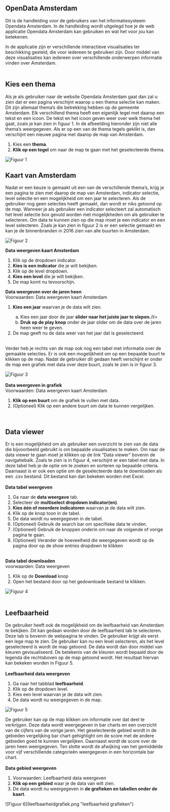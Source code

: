 ﻿## OpenData Amsterdam

Dit is de handleiding voor de gebruikers van het informatiesysteem Opendata Amsterdam.
In de handleiding wordt uitgelegd hoe je de web applicatie Opendata Amsterdam kan gebruiken en wat het voor jou kan betekenen.
 
In de applicatie zijn er verschillende interactieve visualisaties ter beschikking gesteld, die voor iedereen te gebruiken zijn.  Door middel van deze visualisaties kan iedereen over verschillende onderwerpen informatie vinden over Amsterdam.
<br><br>
<h2>Kies een thema</h2>
Als je als gebruiker naar de website Opendata Amsterdam gaat dan zal u zien dat er een pagina verschijnt waarop u een thema selectie kan maken. Dit zijn allemaal thema’s die betrekking hebben op de gemeente Amsterdam. Elk verschillend thema heeft een eigenlijk tegel met daarop een tekst en een icoon. De tekst en het icoon geven weer over welk thema het gaat, zoals je kan zien in figuur 1. In de afbeelding hieronder zijn niet alle thema’s weergegeven. Als er op een van de thema tegels geklikt is, dan verschijnt een nieuwe pagina met daarop de map van Amsterdam.<br>

<ol>
<li>Kies een <b>thema</b>.</li>
<li><b>Klik op een tegel</b> om naar de map te gaan met het geselecteerde thema.</li>
</ol>

![Figuur 1](thematiles.png "thema tiles")



<h2>Kaart van Amsterdam</h2>
Nadat er een keuze is gemaakt uit een van de verschillende thema’s, krijg je een pagina te zien met daarop de map van Amsterdam, indicator selectie, level selectie en een mogelijkheid om een jaar te selecteren. Als de gebruiker nog geen selecties heeft gemaakt, dan wordt er niks getoond op de map. Wanneer je als gebruiker een indicator selecteert zal automatisch het level selectie box gevuld worden met mogelijkheden om als gebruiker te selecteren. Om data te kunnen zien op die map moet je een indicator en een level selecteren. Zoals je kan zien in figuur 2 is er een selectie gemaakt en kan je de binnenbranden in 2016 zien van alle buurten in Amsterdam.


![Figuur 2](mapamsterdam.png "map amsterdam")

<b>Data weergeven kaart Amsterdam</b><br>
<ol>
<li>Klik op de dropdown indicator.</li>
<li><b>Kies is een indicator</b> die je wilt bekijken.</li>
<li>Klik op de level dropdown.</li>
<li><b>Kies een level</b> die je wilt bekijken.</li>
<li>De map komt nu tevoorschijn.</li>
</ol>

<b>Data weergeven over de jaren heen</b><br>
Voorwaarden: Data weergeven kaart Amsterdam<br>
<ol>
<li><b>Kies een jaar</b> waarvan je de data wilt zien.</li>
  <ol type="a">
  <li>Kies een jaar door de jaar <b>slider naar het juiste jaar te slepen.</b>/li>
  <li><b>Druk op de play knop</b> onder de jaar slider om de data over de jaren heen weer te geven.</li>
  </ol>
<li>De map geeft nu de data weer van het jaar dat is geselecteerd.</li>
</ol>
<br>
Verder heb je rechts van de map ook nog een tabel met informatie over de gemaakte selecties. 
Er is ook een mogelijkheid om op een bepaalde buurt te klikken op de map. Nadat de gebruiker dit gedaan heeft verschijnt er onder de map een grafiek met data over deze buurt, zoals te zien is in figuur 3.


![Figuur 3](mapgrafiek.png "grafiek map amsterdam")
<br><br>
<b>Data weergeven in grafiek</b><br>
Voorwaarden: Data weergeven kaart Amsterdam<br>
<ol>
<li><b>Klik op een buurt</b> om de grafiek te vullen met data.</li>
<li>(Optioneel) Klik op een andere buurt om data te kunnen vergelijken.</li>
</ol>
<br>
<h2>Data viewer</h2>
Er is een mogelijkheid om als gebruiker een overzicht te zien van de data die bijvoorbeeld gebruikt is om bepaalde visualisaties te maken. Om naar de data viewer te gaan moet je klikken op de link “Data viewer” bovenin de navigatiebalk. Zoals te zien is in figuur 4, verschijnt er een tabel met data. In deze tabel heb je de optie om te zoeken en sorteren op bepaalde criteria. Daarnaast is er ook een optie om de geselecteerde data te downloaden als een .csv bestand. Dit bestand kan dan bekeken worden met Excel.
<br><br>
<b>Data tabel weergeven</b>
<ol>
<li>Ga naar de <b>data weergave</b> tab.</li>
<li>Selecteer de <b>multiselect dropdown indicator(en)</b>.</li>
<li><b>Kies één of meerdere indicatoren</b> waarvan je de data wilt zien.</li>
<li>Klik op de knop toon in de tabel.</li>
<li>De data wordt nu weergegeven in de tabel.</li>
<li>(Optioneel) Gebruik de search bar om specifieke data te vinden.</li>
<li>(Optioneel) Gebruik de knoppen onderin om naar de volgende of vorige pagina te gaan.</li>
<li>(Optioneel) Verander de hoeveelheid die weergegeven wordt op de pagina door op de show entries dropdown te klikken</li>
</ol>
<br>
<b>Data tabel downloaden</b><br>
voorwaarden: Data weergeven<br>
<ol>
<li>Klik op de <b>Download</b> knop</li>
<li>Open het bestand door op het gedownloade bestand te klikken.</li>
</ol>

![Figuur 4](dataviewer.png "data weergave")
<br><br>
<h2>Leefbaarheid</h2>
De gebruiker heeft ook de mogelijkheid om de leefbaarheid van Amsterdam te bekijken. Dit kan gedaan worden door de leefbaarheid tab te selecteren. Deze tab is bovenin de webpagina te vinden. De gebruiker krijgt als eerst een lege map te zien. De gebruiker kan nu een level selecteren, als het level geselecteerd is wordt de map getoond. De data wordt dan door middel van kleuren gevisualiseerd. De betekenis van de kleuren wordt bepaald door de legenda die rechtsboven op de map getoond wordt. Het resultaat hiervan kan bekeken worden in Figuur 5.
<br><br>
<b>Leefbaarheid data weergeven</b><br>
<ol>
<li>Ga naar het tabblad <b>leefbaarheid</b>.</li>
<li>Klik op de dropdown level.</li>
<li>Kies een level waarvan je de data wilt zien.</li>
<li>De data wordt nu weergegeven in de map.</li>
</ol>

![Figuur 5](leefbaarheid.png "leefbaarheid map")

De gebruiker kan op de map klikken om informatie over dat deel te verkrijgen. Deze data wordt weergegeven in bar charts en een overzicht van de cijfers van de vorige jaren. Het geselecteerde gebied wordt in de gebieden vergelijking bar chart gehighlight om de score met de andere gebieden goed te kunnen vergelijken. Daarnaast wordt de score over de jaren heen weergegeven. Ten slotte wordt de afwijking van het gemiddelde voor vijf verschillende categorieën weergegeven in een horizontale bar chart. 
<br><br>
<b>Data gebied weergeven</b><br>
<ol>
<li>Voorwaarden: Leefbaarheid data weergeven</li>
<li><b>Klik op een gebied</b> waar je de data van wilt zien.</li>
<li>De data wordt nu weergegeven in <b>de grafieken en tabellen onder de kaart</b>.</li>
</ol>
![Figuur 6](leefbaarheidgrafiek.png "leefbaarheid grafieken")
